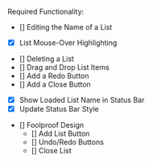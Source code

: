 Required Functionality:

- [] Editing the Name of a List
- [x] List Mouse-Over Highlighting
- [] Deleting a List
- [] Drag and Drop List Items
- [] Add a Redo Button
- [] Add a Close Button
- [x] Show Loaded List Name in Status Bar
- [x] Update Status Bar Style
- [] Foolproof Design
    - [] Add List Button
    - [] Undo/Redo Buttons
    - [] Close List